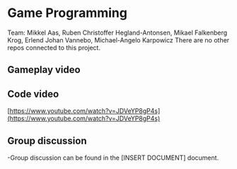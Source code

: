 # Game Programming

Team: Mikkel Aas, Ruben Christoffer Hegland-Antonsen, Mikael Falkenberg Krog, Erlend Johan Vannebo, Michael-Angelo Karpowicz
There are no other repos connected to this project.

## Gameplay video

## Code video
[https://www.youtube.com/watch?v=JDVeYP8gP4s](https://www.youtube.com/watch?v=JDVeYP8gP4s)

## Group discussion
-Group discussion can be found in the [INSERT DOCUMENT] document. 
